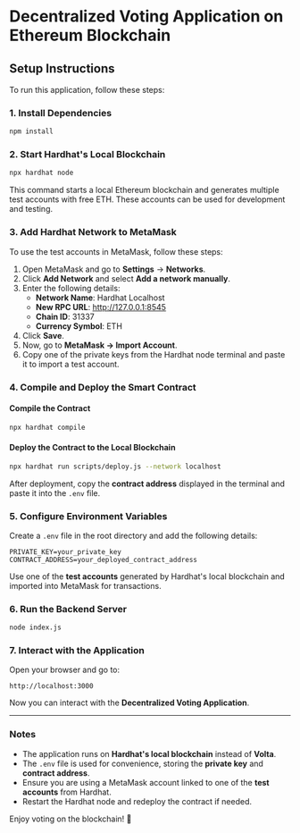 # Decentralized Voting Application on Ethereum Blockchain

## Setup Instructions

To run this application, follow these steps:

### 1. Install Dependencies
```sh
npm install
```

### 2. Start Hardhat's Local Blockchain
```sh
npx hardhat node
```
This command starts a local Ethereum blockchain and generates multiple test accounts with free ETH. These accounts can be used for development and testing.

### 3. Add Hardhat Network to MetaMask
To use the test accounts in MetaMask, follow these steps:
1. Open MetaMask and go to **Settings** → **Networks**.
2. Click **Add Network** and select **Add a network manually**.
3. Enter the following details:
   - **Network Name**: Hardhat Localhost
   - **New RPC URL**: http://127.0.0.1:8545
   - **Chain ID**: 31337
   - **Currency Symbol**: ETH
4. Click **Save**.
5. Now, go to **MetaMask -> Import Account**.
6. Copy one of the private keys from the Hardhat node terminal and paste it to import a test account.

### 4. Compile and Deploy the Smart Contract
#### **Compile the Contract**
```sh
npx hardhat compile
```

#### **Deploy the Contract to the Local Blockchain**
```sh
npx hardhat run scripts/deploy.js --network localhost
```
After deployment, copy the **contract address** displayed in the terminal and paste it into the `.env` file.

### 5. Configure Environment Variables
Create a `.env` file in the root directory and add the following details:
```env
PRIVATE_KEY=your_private_key
CONTRACT_ADDRESS=your_deployed_contract_address
```
Use one of the **test accounts** generated by Hardhat's local blockchain and imported into MetaMask for transactions.

### 6. Run the Backend Server
```sh
node index.js
```

### 7. Interact with the Application
Open your browser and go to:
```
http://localhost:3000
```
Now you can interact with the **Decentralized Voting Application**.

---
### Notes
- The application runs on **Hardhat's local blockchain** instead of **Volta**.
- The `.env` file is used for convenience, storing the **private key** and **contract address**.
- Ensure you are using a MetaMask account linked to one of the **test accounts** from Hardhat.
- Restart the Hardhat node and redeploy the contract if needed.

Enjoy voting on the blockchain! 🚀

